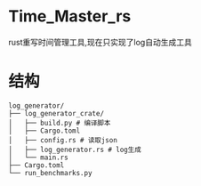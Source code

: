 # Time_Master_rs
rust重写时间管理工具,现在只实现了log自动生成工具

# 结构
```
log_generator/
├── log_generator_crate/
│   ├── build.py # 编译脚本
│   ├── Cargo.toml
│   ├── config.rs # 读取json
│   ├── log_generator.rs # log生成
│   └── main.rs
├── Cargo.toml
└── run_benchmarks.py
```
